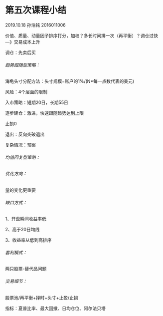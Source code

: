 # 第五次课程小结

2019.10.18  孙浩铭  2016011006

价值、质量、动量因子排序打分，加权？多长时间排一次（再平衡）？调仓过快—》交易成本上升

调仓：先卖后买

###### 趋势跟随型策略：

海龟头寸分配方法：头寸规模=账户的1%/(N*每一点数代表的美元)

风险：4个层面的限制

入市策略：短期20日，长期55日

逐步建仓：激进，快速跟随趋势达到上限

止损0

退出：反向突破退出

复杂情况：预案

###### 均值回复型策略：

###### 优化方向：

量的变化更重要

###### 缺口方式：

1、开盘瞬间收益率低

2、高于20日均线

3、收益率从低到高排序

###### 套利模式：

两只股票-替代品问题



###### 交易细节：

股票池/再平衡+择时+头寸+止盈/止损

指标：夏普比率、最大回撤、日均仓位、阿尔法贝塔
